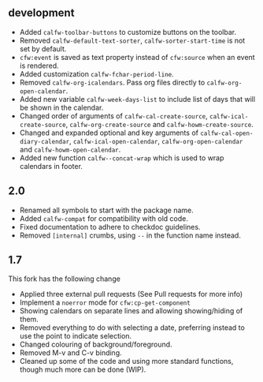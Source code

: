 
## development
- Added `calfw-toolbar-buttons` to customize buttons on the toolbar.
- Removed `calfw-default-text-sorter`, `calfw-sorter-start-time` is not set by default.
- `cfw:event` is saved as text property instead of `cfw:source` when an event is rendered.
- Added customization `calfw-fchar-period-line`.
- Removed `calfw-org-icalendars`. Pass org files directly to `calfw-org-open-calendar`.
- Added new variable `calfw-week-days-list` to include list of days that will
  be shown in the calendar.
- Changed order of arguments of `calfw-cal-create-source`,
  `calfw-ical-create-source`, `calfw-org-create-source` and
  `calfw-howm-create-source`.
- Changed and expanded optional and key arguments of
  `calfw-cal-open-diary-calendar`, `calfw-ical-open-calendar`,
  `calfw-org-open-calendar` and `calfw-howm-open-calendar`.
- Added new function `calfw--concat-wrap` which is used to wrap calendars in footer.

## 2.0
- Renamed all symbols to start with the package name.
- Added `calfw-compat` for compatibility with old code.
- Fixed documentation to adhere to checkdoc guidelines.
- Removed `[internal]` crumbs, using `--` in the function name instead.

## 1.7

This fork has the following change
- Applied three external pull requests (See Pull requests for more info)
- Implement a `noerror` mode for `cfw:cp-get-component`
- Showing calendars on separate lines and allowing showing/hiding of them.
- Removed everything to do with selecting a date, preferring instead to use
  the point to indicate selection.
- Changed colouring of background/foreground.
- Removed M-v and C-v binding.
- Cleaned up some of the code and using more standard functions, though much
  more can be done (WIP).

